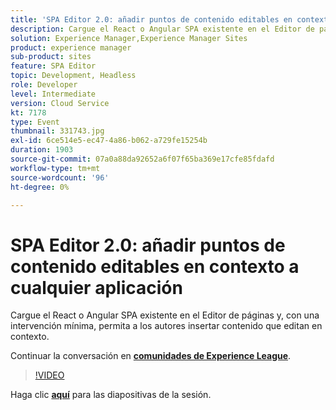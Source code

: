 ```yaml
---
title: 'SPA Editor 2.0: añadir puntos de contenido editables en contexto a cualquier aplicación'
description: Cargue el React o Angular SPA existente en el Editor de páginas y, con una intervención mínima, permita a los autores insertar contenido que editan en contexto. Esta sesión se entregó como parte del evento de contenido de Adobe Developers Live.
solution: Experience Manager,Experience Manager Sites
product: experience manager
sub-product: sites
feature: SPA Editor
topic: Development, Headless
role: Developer
level: Intermediate
version: Cloud Service
kt: 7178
type: Event
thumbnail: 331743.jpg
exl-id: 6ce514e5-ec47-4a86-b062-a729fe15254b
duration: 1903
source-git-commit: 07a0a88da92652a6f07f65ba369e17cfe85fdafd
workflow-type: tm+mt
source-wordcount: '96'
ht-degree: 0%

---
```


# SPA Editor 2.0: añadir puntos de contenido editables en contexto a cualquier aplicación

Cargue el React o Angular SPA existente en el Editor de páginas y, con una intervención mínima, permita a los autores insertar contenido que editan en contexto.

Continuar la conversación en **[comunidades de Experience League](https://adobe.ly/36Yd3v6)**.

>[!VIDEO](https://video.tv.adobe.com/v/331743/?quality=12&learn=on&hidetitle=true)

Haga clic **[aquí](/help/adobe-developers-live/assets/spa-editor-2-0.pdf)** para las diapositivas de la sesión.
